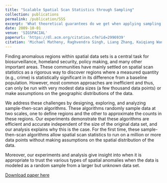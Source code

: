 ```yaml
---
title: "Scalable Spatial Scan Statistics through Sampling"
collection: publications
permalink: /publication/SSS
excerpt: 'What theoretical guarantees do we get when applying sampling to spatial scan statistics.'
date: 2009-10-01
venue: 'SIGSPACIAL'
paperurl: 'https://dl.acm.org/citation.cfm?id=2996939'
citation: 'Michael Matheny, Raghvendra Singh, Liang Zhang, Kaiqiang Wang, Jeff M. Phillips. Scalable Spatial Scan Statistics through Sampling. In Proceedings of the 24th ACM SIGSPATIAL International Conference on Advances in Geographic Information Systems. 2016'
---
```

Finding anomalous regions within spatial data sets is a central task for biosurveillance, homeland security, policy making, and many other important areas.
These communities have mainly settled on spatial scan statistics as a rigorous way to discover regions where a measured quantity (e.g., crime) is statistically significant in its difference from a baseline population.  However, most common approaches are inefficient and thus, can only be run with very modest data sizes (a few thousand data points) or make assumptions on the geographic distributions of the data. 

We address these challenges by designing, exploring, and analyzing sample-then-scan algorithms.  These algorithms randomly sample data at two scales, one to define regions and the other to approximate the counts in these regions.  Our experiments demonstrate that these algorithms are efficient and accurate independent of the size of the original data set, and our analysis explains why this is the case. For the first time, these sample-then-scan algorithms allow spatial scan statistics to run on a million or more data points without making assumptions on the spatial distribution of the data.

Moreover, our experiments and analysis give insight into when it is appropriate to trust the various types of spatial anomalies when the data is modeled as a random sample from a larger but unknown data set. 

[Download paper here](http://michaelmathen.github.io/files/SSS.pdf)
